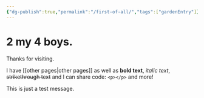```yaml
---
{"dg-publish":true,"permalink":"/first-of-all/","tags":["gardenEntry"]}
---
```



# 2 my 4 boys.
Thanks for visiting. 

I have [[other pages\|other pages]] as well as **bold text**, *italic text*, ~~strikethrough text~~ and I can share code: `<p></p>` and more!

This is just a test message.
